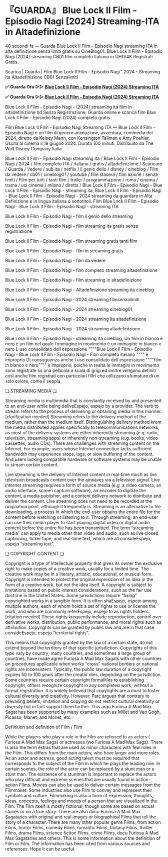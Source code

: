 # 『GUARDA』 Blue Lock Il Film - Episodio Nagi [2024] Streaming-ITA in Altadefinizione


40 secondi fa — Guarda Blue Lock Il Film - Episodio Nagi streaming ITA in alta definizione senza limiti gratis su CineBlog01. Blue Lock Il Film - Episodio Nagi (2024) streaming CB01 film completo Italiano in UHD/4K Registrati Gratis.

Scarica | Guarda | Film Blue Lock Il Film - Episodio Nagi™ 2024 - Streaming Ita Altadefinizione CB01 Senzalimiti

**✅ Guarda Ora ▷▷ [Blue Lock Il Film - Episodio Nagi (2024) Streaming ITA](https://is.gd/8C0v3J)**

**✅ Guarda Ora ▷▷ [Blue Lock Il Film - Episodio Nagi (2024) Streaming ITA](https://is.gd/8C0v3J)**

Blue Lock Il Film - Episodio Nagi - (2024) streaming ita film in altadefinizione hd Senza Registrazione, Guarda online e scarica film Blue Lock Il Film - Episodio Nagi (2024) completo gratis.

Film Blue Lock Il Film - Episodio Nagi Streaming ITA — Blue Lock Il Film - Episodio Nagi è un film di genere animazione, avventura, commedia del 2024, diretto da Kelsey Mann, con Kensington Tallman e Amy Poehler. Uscita al cinema il 19 giugno 2024. Durata 100 minuti. Distribuito da The Walt Disney Company Italia.

Blue Lock Il Film - Episodio Nagi streaming ita / Blue Lock Il Film - Episodio Nagi / 2024 / film completo ITA / italiano / gratis / altadefinizione / Scaricare / Guarda / Vedere / sub ita / netflix / il genio dello / disney / cineblog / Film da vedere / cb01 / cineblog01 / youtube / film stasera / film azione / senza limiti / Film per tutti / tanti film / trailer / programmazione / roma / cinema / trama / uci cinema / milano / diretta / Blue Lock Il Film - Episodio Nagi - Blue Lock Il Film - Episodio Nagi - streaming ita, Blue Lock Il Film - Episodio Nagi - Blue Lock Il Film - Episodio Nagi - 2024 streaming da guardare in Alta Definizione e in lingua italiana o sottotitoli. Film Blue Lock Il Film - Episodio Nagi - Blue Lock Il Film - Episodio Nagi - streaming ITA

Blue Lock Il Film - Episodio Nagi - film il genio dello streaming

Blue Lock Il Film - Episodio Nagi - film streaming ita gratis senza registrazione

Blue Lock Il Film - Episodio Nagi - film streaming gratis tanti film

Blue Lock Il Film - Episodio Nagi - film in streaming gratis

Blue Lock Il Film - Episodio Nagi - film da vedere

Blue Lock Il Film - Episodio Nagi - film completo streaming altadefinizione

Blue Lock Il Film - Episodio Nagi - film streaming in altadefinizione

Blue Lock Il Film - Episodio Nagi - Altadefinizione streaming ita cineblog

Blue Lock Il Film - Episodio Nagi - 2024 streaming filmsenzalimiti

Blue Lock Il Film - Episodio Nagi - 2024 streaming cineblog01

Blue Lock Il Film - Episodio Nagi - 2024 streaming ita altadefinizione

Blue Lock Il Film - Episodio Nagi - 2024 streaming altadefinizione

Blue Lock Il Film - Episodio Nagi - streaming ita cineblog, Un film in bianco e nero è un film nel quale l immagine in movimento è un immagine in bianco e nero L uso consolidato dell espressione """"Blue Lock Il Film - Episodio Nagi - Blue Lock Il Film - Episodio Nagi - Film completo italiano """" è improprio Di conseguenza anche l uso consolidato dell espressione """"film in bianco e nero"""" è improprio, poiché in realtà le immagini in movimento sono registrate su una pellicola a scala di grigi ed inoltre vengono definiti così anche film registrati con particolari filtri che utilizzano sfumature di un solo colore, come il seppia

❏ STREAMING MEDIA ❏

Streaming media is multimedia that is constantly received by and presented to an end-user while being deliveEspejo, espejo by a provider. The verb to stream refers to the process of delivering or obtaining media in this manner.[clarification needed] Streaming refers to the delivery method of the medium, rather than the medium itself. Distinguishing delivery method krom the media distributed applies specifically to telecommunications networks, as most of the delivery systems are either inherently streaming (e.g. radio, television, streaming apps) or inherently non-streaming (e.g. books, video cassettes, audio CDs). There are challenges with streaming content on the Internet. For example, users whose Internet connection lacks sufficient bandwidth may experience stops, lags, or slow buffering of the content. And users lacking compatible hardware or software systems may be unable to stream certain content.

Live streaming is the delivery of Internet content in real-time much as live television broadcasts content over the airwaves via a television signal. Live internet streaming requires a form of source media (e.g. a video camera, an audio interface, screen capture software), an encoder to digitize the content, a media publisher, and a content delivery network to distribute and deliver the content. Live streaming does not need to be recorded at the origination point, although it krequently is. Streaming is an alternative to file downloading, a process in which the end-user obtains the entire file for the content before watching or listening to it. Through streaming, an end-user can use their media player to start playing digital video or digital audio content before the entire file has been transmitted. The term “streaming media” can apply to media other than video and audio, such as live closed captioning, ticker tape, and real-time text, which are all consideEspejo, espejo “streaming text”.

❏ COPYRIGHT CONTENT ❏

Copyright is a type of intellectual property that gives its owner the exclusive right to make copies of a creative work, usually for a limited time. The creative work may be in a literary, artistic, educational, or musical form. Copyright is intended to protect the original expression of an idea in the form of a creative work, but not the idea itself. A copyright is subject to limitations based on public interest considerations, such as the fair use doctrine in the United States. Some jurisdictions require “fixing” copyrighted works in a tangible form. It is often shaEspejo, espejo among multiple authors, each of whom holds a set of rights to use or license the work, and who are commonly referEspejo, espejo to as rights holders.[citation needed] These rights krequently include reproduction, control over derivative works, distribution, public performance, and moral rights such as attribution. Copyrights can be granted by public law and are in that case consideEspejo, espejo “territorial rights”.

This means that copyrights granted by the law of a certain state, do not extend beyond the territory of that specific jurisdiction. Copyrights of this type vary by country; many countries, and sometimes a large group of countries, have made agree Furiosa A Mad Max Sagats with other countries on procedures applicable when works “cross” national borders or national rights are inconsistent. Typically, the public law duration of a copyright expires 50 to 100 years after the creator dies, depending on the jurisdiction. Some countries require certain copyright formalities to establishing copyright, others recognize copyright in any completed work, without a formal registration. It is widely believed that copyrights are a must to foster cultural diversity and creativity. However, Parc argues that contrary to prevailing beliefs, imitation and copying do not restrict cultural creativity or diversity but in fact support them further. This argu Furiosa A Mad Max Sagat has been supported by many examples such as Millet and Van Gogh, Picasso, Manet, and Monet, etc.

Definition and definition of Film / Film

While the players who play a role in the Film are referred to as actors ( Furiosa A Mad Max Saga) or actresses (wo Furiosa A Mad Max Saga). There is also the term extras that are used as minor characters with few roles in the Film. This differs from the main actors, who have larger and more roles. As an actor and actress, good acting talent must be required that corresponds to the subject of the Film in which he plays the leading role. In certain scenes, the role of the actor can be replaced by a stunt man or a stunt man. The existence of a stuntman is important to replace the actors who play difficult and extreme scenes that are usually found in action-action Films. Movies can also be used to deliver certain messages from the Filmmaker. Some industries also use Film to convey and represent their symbols and culture. Filmmaking is also a form of expression, thoughts, ideas, concepts, feelings and moods of a person that are visualized in the Film. The Film itself is mostly fictional, though some are based on actual stories or on a true story. There are also docu Furiosa A Mad Max Sagataries with original and real images or biographical Films that tell the story of a character. There are many other popular genre Films, from action Films, horror Films, comedy Films, romantic Films, fantasy Films, thriller Films, drama Films, science fiction Films, crime Films, docu Furiosa A Mad Max Sagataries and others. This is some information about the definition of Film or Film. The information has been cited from various sources and references. Hope it can be useful.
